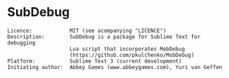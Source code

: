 SubDebug
========
	Licence:			MIT (see acompanying "LICENCE")                       
	Description:		SubDebug is a package for Sublime Text for debugging  
						Lua script that incorporates MobDebug
						(https://github.com/pkulchenko/MobDebug)      
	Platform:			Sublime Text 3 (current development)                  
	Initiating author:	Abbey Games (www.abbeygames.com), Yuri van Geffen     